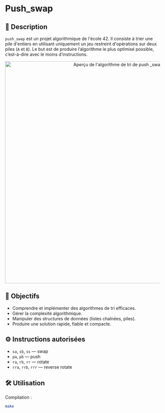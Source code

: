 # Push_swap

## 📌 Description

`push_swap` est un projet algorithmique de l'école 42. Il consiste à trier une pile d'entiers en utilisant uniquement un jeu restreint d'opérations sur deux piles (`A` et `B`). Le but est de produire l’algorithme le plus optimisé possible, c’est-à-dire avec le moins d’instructions.

<p align="center"> <img src="[https://github.com/Mehdo0/push_swap/blob/.asset/push_swap.gif](https://github.com/Mehdo0/push_swap/blob/main/.asset/push_swap.gif)" width="720" alt="Aperçu de l'algorithme de tri de push _swap"/> </p>

## 🧠 Objectifs

- Comprendre et implémenter des algorithmes de tri efficaces.
- Gérer la complexité algorithmique.
- Manipuler des structures de données (listes chaînées, piles).
- Produire une solution rapide, fiable et compacte.

## ⚙️ Instructions autorisées

- `sa`, `sb`, `ss` — swap
- `pa`, `pb` — push
- `ra`, `rb`, `rr` — rotate
- `rra`, `rrb`, `rrr` — reverse rotate

## 🛠️ Utilisation

Compilation :
```bash
make
